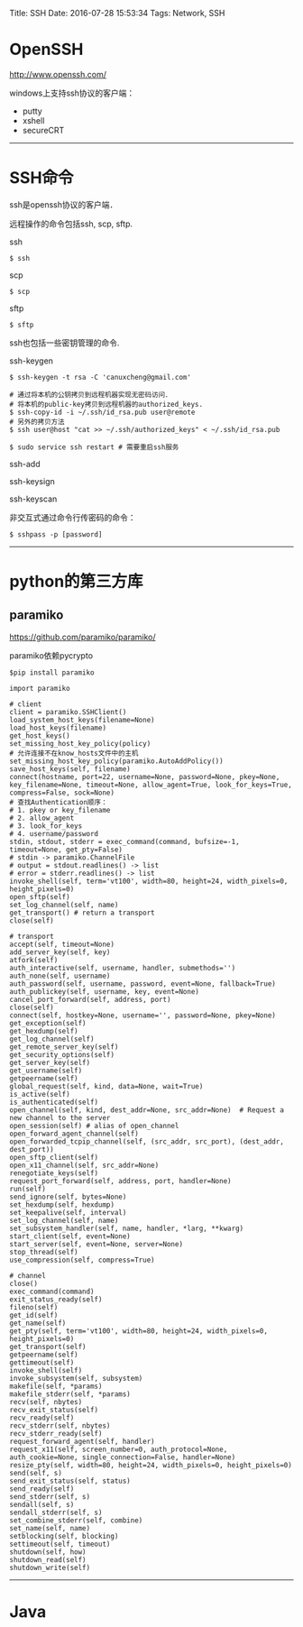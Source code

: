 Title: SSH
Date: 2016-07-28 15:53:34
Tags: Network, SSH



# OpenSSH

<http://www.openssh.com/>

windows上支持ssh协议的客户端：

* putty
* xshell
* secureCRT

***

# SSH命令

ssh是openssh协议的客户端．

远程操作的命令包括ssh, scp, sftp.

ssh

    $ ssh

scp

    $ scp

sftp

    $ sftp

ssh也包括一些密钥管理的命令.

ssh-keygen

    $ ssh-keygen -t rsa -C 'canuxcheng@gmail.com'

    # 通过将本机的公钥拷贝到远程机器实现无密码访问．
    # 将本机的public-key拷贝到远程机器的authorized_keys.
    $ ssh-copy-id -i ~/.ssh/id_rsa.pub user@remote
    # 另外的拷贝方法
    $ ssh user@host "cat >> ~/.ssh/authorized_keys" < ~/.ssh/id_rsa.pub

    $ sudo service ssh restart # 需要重启ssh服务

ssh-add

ssh-keysign

ssh-keyscan

非交互式通过命令行传密码的命令：

    $ sshpass -p [password]

***

# python的第三方库

## paramiko

<https://github.com/paramiko/paramiko/>

paramiko依赖pycrypto

    $pip install paramiko

    import paramiko

    # client
    client = paramiko.SSHClient()
    load_system_host_keys(filename=None)
    load_host_keys(filename)
    get_host_keys()
    set_missing_host_key_policy(policy)
    # 允许连接不在know_hosts文件中的主机
    set_missing_host_key_policy(paramiko.AutoAddPolicy())
    save_host_keys(self, filename)
    connect(hostname, port=22, username=None, password=None, pkey=None, key_filename=None, timeout=None, allow_agent=True, look_for_keys=True, compress=False, sock=None)
    # 查找Authentication顺序：
    # 1. pkey or key_filename
    # 2. allow_agent
    # 3. look_for_keys
    # 4. username/password
    stdin, stdout, stderr = exec_command(command, bufsize=-1, timeout=None, get_pty=False)
    # stdin -> paramiko.ChannelFile
    # output = stdout.readlines() -> list
    # error = stderr.readlines() -> list
    invoke_shell(self, term='vt100', width=80, height=24, width_pixels=0, height_pixels=0)
    open_sftp(self)
    set_log_channel(self, name)
    get_transport() # return a transport
    close(self)

    # transport
    accept(self, timeout=None)
    add_server_key(self, key)
    atfork(self)
    auth_interactive(self, username, handler, submethods='')
    auth_none(self, username)
    auth_password(self, username, password, event=None, fallback=True)
    auth_publickey(self, username, key, event=None)
    cancel_port_forward(self, address, port)
    close(self)
    connect(self, hostkey=None, username='', password=None, pkey=None)
    get_exception(self)
    get_hexdump(self)
    get_log_channel(self)
    get_remote_server_key(self)
    get_security_options(self)
    get_server_key(self)
    get_username(self)
    getpeername(self)
    global_request(self, kind, data=None, wait=True)
    is_active(self)
    is_authenticated(self)
    open_channel(self, kind, dest_addr=None, src_addr=None)  # Request a new channel to the server
    open_session(self) # alias of open_channel
    open_forward_agent_channel(self)
    open_forwarded_tcpip_channel(self, (src_addr, src_port), (dest_addr, dest_port))
    open_sftp_client(self)
    open_x11_channel(self, src_addr=None)
    renegotiate_keys(self)
    request_port_forward(self, address, port, handler=None)
    run(self)
    send_ignore(self, bytes=None)
    set_hexdump(self, hexdump)
    set_keepalive(self, interval)
    set_log_channel(self, name)
    set_subsystem_handler(self, name, handler, *larg, **kwarg)
    start_client(self, event=None)
    start_server(self, event=None, server=None)
    stop_thread(self)
    use_compression(self, compress=True)

    # channel
    close()
    exec_command(command)
    exit_status_ready(self)
    fileno(self)
    get_id(self)
    get_name(self)
    get_pty(self, term='vt100', width=80, height=24, width_pixels=0, height_pixels=0)
    get_transport(self)
    getpeername(self)
    gettimeout(self)
    invoke_shell(self)
    invoke_subsystem(self, subsystem)
    makefile(self, *params)
    makefile_stderr(self, *params)
    recv(self, nbytes)
    recv_exit_status(self)
    recv_ready(self)
    recv_stderr(self, nbytes)
    recv_stderr_ready(self)
    request_forward_agent(self, handler)
    request_x11(self, screen_number=0, auth_protocol=None, auth_cookie=None, single_connection=False, handler=None)
    resize_pty(self, width=80, height=24, width_pixels=0, height_pixels=0)
    send(self, s)
    send_exit_status(self, status)
    send_ready(self)
    send_stderr(self, s)
    sendall(self, s)
    sendall_stderr(self, s)
    set_combine_stderr(self, combine)
    set_name(self, name)
    setblocking(self, blocking)
    settimeout(self, timeout)
    shutdown(self, how)
    shutdown_read(self)
    shutdown_write(self)

***

# Java


